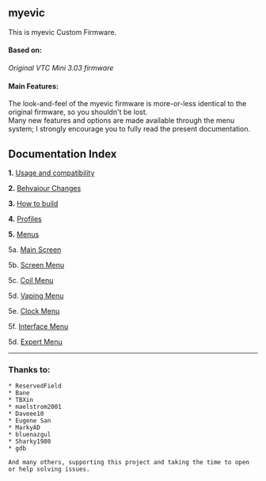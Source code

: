 ## **myevic**
This is myevic Custom Firmware.

#### Based on:
*Original VTC Mini 3.03 firmware*

#### Main Features:
The look-and-feel of the myevic firmware is more-or-less identical to the original firmware, so you shouldn't be lost.  
Many new features and options are made available through the menu system; I strongly encourage you to fully read the present documentation.


## Documentation Index 
   __1.__ [Usage and compatibility](https://github.com/Dil3mm4/sur_myevic/blob/master/git_doc_en/usageandcompatibility_en.md)
   
   __2.__ [Behvaiour Changes](https://github.com/Dil3mm4/sur_myevic/blob/master/git_doc_en/behaviourchanges_en.md)
   
   __3.__ [How to build](https://github.com/Dil3mm4/sur_myevic/blob/master/git_doc_en/howtobuild_en.md)

   __4.__ [Profiles](https://github.com/Dil3mm4/sur_myevic/blob/master/git_doc_en/profiles_en.md)

   __5.__ [Menus](https://github.com/Dil3mm4/sur_myevic/blob/master/git_doc_en/menus_en.md)

 5a. [Main Screen](https://github.com/Dil3mm4/sur_myevic/blob/master/git_doc_en/mainscr_en.md)
     
   5b. [Screen Menu](https://github.com/Dil3mm4/sur_myevic/blob/master/git_doc_en/screen_en.md)

   5c. [Coil Menu](https://github.com/Dil3mm4/sur_myevic/blob/master/git_doc_en/coils_en.md)

   5d. [Vaping Menu](https://github.com/Dil3mm4/sur_myevic/blob/master/git_doc_en/vaping_en.md)

   5e. [Clock Menu](https://github.com/Dil3mm4/sur_myevic/blob/master/git_doc_en/clock_en.md)

   5f. [Interface Menu](https://github.com/Dil3mm4/sur_myevic/blob/master/git_doc_en/interface_en.md)
  
   5d. [Expert Menu](https://github.com/Dil3mm4/sur_myevic/blob/master/git_doc_en/expert_en.md)

-----
### Thanks to:

    * ReservedField
    * Bane
    * TBXin
    * maelstrom2001
    * Daveee10
    * Eugene San
    * MarkyAD
    * bluenazgul
    * Sharky1980
    * gdb
    
    And many others, supporting this project and taking the time to open or help solving issues.
